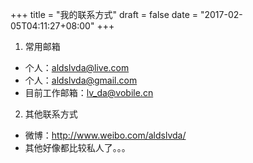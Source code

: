 +++
title = "我的联系方式"
draft = false
date = "2017-02-05T04:11:27+08:00"
+++

1. 常用邮箱
  - 个人：aldslvda@live.com
  - 个人：aldslvda@gmail.com
  - 目前工作邮箱：lv_da@vobile.cn
2. 其他联系方式
  - 微博：http://www.weibo.com/aldslvda/
  - 其他好像都比较私人了。。。
	